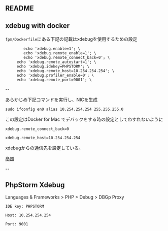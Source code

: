 ## README


## xdebug with docker 

####  

`fpm/Dockerfile`にある下記の記載はxdebugを使用するための設定

```yaml:fpm/Dockerfile
		echo 'xdebug.enable=1'; \
		echo 'xdebug.remote_enable=1'; \
		echo 'xdebug.remote_connect_back=0'; \
	 echo 'xdebug.remote_autostart=1'; \
     echo 'xdebug.idekey=PHPSTORM'; \
     echo 'xdebug.remote_host=10.254.254.254'; \
     echo 'xdebug.profiler_enable=0'; \
     echo 'xdebug.remote_port=9001'; \
```

--

あらかじめ下記コマンドを実行し、NICを生成

`sudo ifconfig en0 alias 10.254.254.254 255.255.255.0`

この設定はDocker for Mac でデバックをする時の設定としてわすれないように

`xdebug.remote_connect_back=0`

`xdebug.remote_host=10.254.254.254`

xdebugからの通信先を設定している。

[参照](https://gist.github.com/chadrien/c90927ec2d160ffea9c4)

--


## PhpStorm Xdebug 

Languages & Frameworks > PHP > Debug > DBGp Proxy

`IDE key: PHPSTORM`

`Host: 10.254.254.254`

`Port: 9001`





